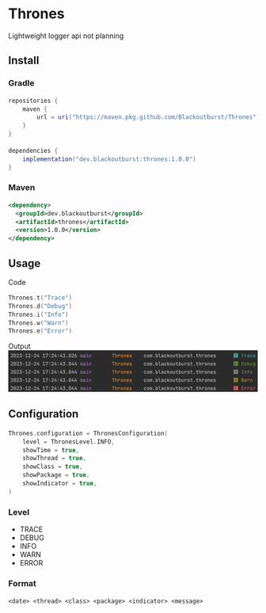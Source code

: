 # Thrones
Lightweight logger api not planning

## Install
### Gradle
```gradle
repositories {
    maven {
        url = uri("https://maven.pkg.github.com/Blackoutburst/Thrones")
    }
}

dependencies {
    implementation("dev.blackoutburst:thrones:1.0.0")
}
```
### Maven
```xml
<dependency>
  <groupId>dev.blackoutburst</groupId>
  <artifactId>thrones</artifactId>
  <version>1.0.0</version>
</dependency>
```

## Usage
Code
```kotlin
Thrones.t("Trace")
Thrones.d("Debug")
Thrones.i("Info")
Thrones.w("Warn")
Thrones.e("Error")
```
Output
![./readme/log_output.png](./readme/log_output.png)

## Configuration
```kotlin
Thrones.configuration = ThronesConfiguration(
    level = ThronesLevel.INFO,
    showTime = true,
    showThread = true,
    showClass = true,
    showPackage = true,
    showIndicator = true,
)
```

### Level
- TRACE
- DEBUG
- INFO
- WARN
- ERROR

### Format
`<date> <thread> <class> <package> <indicator> <message>`
